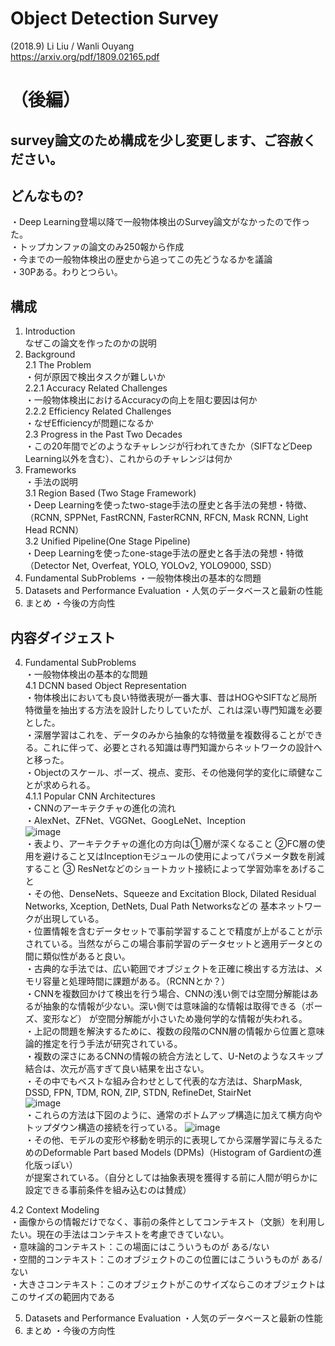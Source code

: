 # Object Detection Survey
(2018.9) Li Liu / Wanli Ouyang  
https://arxiv.org/pdf/1809.02165.pdf

# （後編）

## survey論文のため構成を少し変更します、ご容赦ください。

## どんなもの?
・Deep Learning登場以降で一般物体検出のSurvey論文がなかったので作った。<br>
・トップカンファの論文のみ250報から作成<br>
・今までの一般物体検出の歴史から追ってこの先どうなるかを議論<br>
・30Pある。わりとつらい。<br>


## 構成
1. Introduction<br>
なぜこの論文を作ったのかの説明
2. Background<br>
2.1 The Problem<br>
・何が原因で検出タスクが難しいか<br>
2.2.1 Accuracy Related Challenges<br>
・一般物体検出におけるAccuracyの向上を阻む要因は何か<br>
2.2.2 Efficiency Related Challenges<br>
・なぜEfficiencyが問題になるか<br>
2.3 Progress in the Past Two Decades<br>
・この20年間でどのようなチャレンジが行われてきたか（SIFTなどDeep Learning以外を含む）、これからのチャレンジは何か<br>
3. Frameworks<br>
・手法の説明<br>
3.1 Region Based (Two Stage Framework)<br>
・Deep Learningを使ったtwo-stage手法の歴史と各手法の発想・特徴、（RCNN, SPPNet, FastRCNN, FasterRCNN, RFCN, Mask RCNN, Light Head RCNN）<br>
3.2 Unified Pipeline(One Stage Pipeline)<br>
・Deep Learningを使ったone-stage手法の歴史と各手法の発想・特徴<br>（Detector Net, Overfeat, YOLO, YOLOv2, YOLO9000, SSD）
4. Fundamental SubProblems
・一般物体検出の基本的な問題
5. Datasets and Performance Evaluation
・人気のデータベースと最新の性能
6. まとめ
・今後の方向性

## 内容ダイジェスト

4. Fundamental SubProblems<br>
・一般物体検出の基本的な問題<br>
4.1 DCNN based Object Representation<br>
・物体検出においても良い特徴表現が一番大事、昔はHOGやSIFTなど局所特徴量を抽出する方法を設計したりしていたが、これは深い専門知識を必要とした。<br>
・深層学習はこれを、データのみから抽象的な特徴量を複数得ることができる。これに伴って、必要とされる知識は専門知識からネットワークの設計へと移った。<br>
・Objectのスケール、ポーズ、視点、変形、その他幾何学的変化に頑健なことが求められる。<br>
4.1.1 Popular CNN Architectures<br>
・CNNのアーキテクチャの進化の流れ<br>
・AlexNet、ZFNet、VGGNet、GoogLeNet、Inception<br>
![image](https://user-images.githubusercontent.com/12442472/46574378-08f48c80-c9dd-11e8-9210-7d70da474937.png)<br>
・表より、アーキテクチャの進化の方向は①層が深くなること ②FC層の使用を避けること又はInceptionモジュールの使用によってパラメータ数を削減すること 
③ ResNetなどのショートカット接続によって学習効率をあげること<br>
・その他、DenseNets、Squeeze and Excitation Block, Dilated Residual Networks, Xception, DetNets, Dual Path Networksなどの
基本ネットワークが出現している。<br>
・位置情報を含むデータセットで事前学習することで精度が上がることが示されている。当然ながらこの場合事前学習のデータセットと適用データとの間に類似性があると良い。<br>
・古典的な手法では、広い範囲でオブジェクトを正確に検出する方法は、メモリ容量と処理時間に課題がある。（RCNNとか？）<br>
・CNNを複数回かけて検出を行う場合、CNNの浅い側では空間分解能はあるが抽象的な情報が少ない。深い側では意味論的な情報は取得できる（ポーズ、変形など）
が空間分解能が小さいため幾何学的な情報が失われる。<br>
・上記の問題を解決するために、複数の段階のCNN層の情報から位置と意味論的推定を行う手法が研究されている。<br>
・複数の深さにあるCNNの情報の統合方法として、U-Netのようなスキップ結合は、次元が高すぎて良い結果を出さない。<br>
・その中でもベストな組み合わせとして代表的な方法は、SharpMask, DSSD, FPN, TDM, RON, ZIP, STDN, RefineDet, StairNet<br>
![image](https://user-images.githubusercontent.com/12442472/46574691-3db71280-c9e2-11e8-8d2a-4358d1b2b311.png)<br>
・これらの方法は下図のように、通常のボトムアップ構造に加えて横方向やトップダウン構造の接続を行っている。
![image](https://user-images.githubusercontent.com/12442472/46574715-c6ce4980-c9e2-11e8-96c0-5dfc2fad3dec.png)<br>
・その他、モデルの変形や移動を明示的に表現してから深層学習に与えるためのDeformable Part based Models (DPMs)（Histogram of Gardientの進化版っぽい）<br>
が提案されている。（自分としては抽象表現を獲得する前に人間が明らかに設定できる事前条件を組み込むのは賛成）<br>

4.2 Context Modeling<br>
・画像からの情報だけでなく、事前の条件としてコンテキスト（文脈）を利用したい。現在の手法はコンテキストを考慮できていない。<br>
・意味論的コンテキスト：この場面にはこういうものが ある/ない<br>
・空間的コンテキスト：このオブジェクトのこの位置にはこういうものが ある/ない<br>
・大きさコンテキスト：このオブジェクトがこのサイズならこのオブジェクトはこのサイズの範囲内である<br>





5. Datasets and Performance Evaluation
・人気のデータベースと最新の性能
6. まとめ
・今後の方向性
